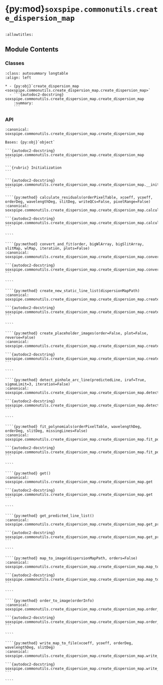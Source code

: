 # {py:mod}`soxspipe.commonutils.create_dispersion_map`

```{py:module} soxspipe.commonutils.create_dispersion_map
```

```{autodoc2-docstring} soxspipe.commonutils.create_dispersion_map
:allowtitles:
```

## Module Contents

### Classes

````{list-table}
:class: autosummary longtable
:align: left

* - {py:obj}`create_dispersion_map <soxspipe.commonutils.create_dispersion_map.create_dispersion_map>`
  - ```{autodoc2-docstring} soxspipe.commonutils.create_dispersion_map.create_dispersion_map
    :summary:
    ```
````

### API

`````{py:class} create_dispersion_map(log, settings, recipeSettings, pinholeFrame, firstGuessMap=False, orderTable=False, qcTable=False, productsTable=False, sofName=False, create2DMap=True, lineDetectionTable=False)
:canonical: soxspipe.commonutils.create_dispersion_map.create_dispersion_map

Bases: {py:obj}`object`

```{autodoc2-docstring} soxspipe.commonutils.create_dispersion_map.create_dispersion_map
```

```{rubric} Initialization
```

```{autodoc2-docstring} soxspipe.commonutils.create_dispersion_map.create_dispersion_map.__init__
```

````{py:method} calculate_residuals(orderPixelTable, xcoeff, ycoeff, orderDeg, wavelengthDeg, slitDeg, writeQCs=False, pixelRange=False)
:canonical: soxspipe.commonutils.create_dispersion_map.create_dispersion_map.calculate_residuals

```{autodoc2-docstring} soxspipe.commonutils.create_dispersion_map.create_dispersion_map.calculate_residuals
```

````

````{py:method} convert_and_fit(order, bigWlArray, bigSlitArray, slitMap, wlMap, iteration, plots=False)
:canonical: soxspipe.commonutils.create_dispersion_map.create_dispersion_map.convert_and_fit

```{autodoc2-docstring} soxspipe.commonutils.create_dispersion_map.create_dispersion_map.convert_and_fit
```

````

````{py:method} create_new_static_line_list(dispersionMapPath)
:canonical: soxspipe.commonutils.create_dispersion_map.create_dispersion_map.create_new_static_line_list

```{autodoc2-docstring} soxspipe.commonutils.create_dispersion_map.create_dispersion_map.create_new_static_line_list
```

````

````{py:method} create_placeholder_images(order=False, plot=False, reverse=False)
:canonical: soxspipe.commonutils.create_dispersion_map.create_dispersion_map.create_placeholder_images

```{autodoc2-docstring} soxspipe.commonutils.create_dispersion_map.create_dispersion_map.create_placeholder_images
```

````

````{py:method} detect_pinhole_arc_line(predictedLine, iraf=True, sigmaLimit=3, iteration=False)
:canonical: soxspipe.commonutils.create_dispersion_map.create_dispersion_map.detect_pinhole_arc_line

```{autodoc2-docstring} soxspipe.commonutils.create_dispersion_map.create_dispersion_map.detect_pinhole_arc_line
```

````

````{py:method} fit_polynomials(orderPixelTable, wavelengthDeg, orderDeg, slitDeg, missingLines=False)
:canonical: soxspipe.commonutils.create_dispersion_map.create_dispersion_map.fit_polynomials

```{autodoc2-docstring} soxspipe.commonutils.create_dispersion_map.create_dispersion_map.fit_polynomials
```

````

````{py:method} get()
:canonical: soxspipe.commonutils.create_dispersion_map.create_dispersion_map.get

```{autodoc2-docstring} soxspipe.commonutils.create_dispersion_map.create_dispersion_map.get
```

````

````{py:method} get_predicted_line_list()
:canonical: soxspipe.commonutils.create_dispersion_map.create_dispersion_map.get_predicted_line_list

```{autodoc2-docstring} soxspipe.commonutils.create_dispersion_map.create_dispersion_map.get_predicted_line_list
```

````

````{py:method} map_to_image(dispersionMapPath, orders=False)
:canonical: soxspipe.commonutils.create_dispersion_map.create_dispersion_map.map_to_image

```{autodoc2-docstring} soxspipe.commonutils.create_dispersion_map.create_dispersion_map.map_to_image
```

````

````{py:method} order_to_image(orderInfo)
:canonical: soxspipe.commonutils.create_dispersion_map.create_dispersion_map.order_to_image

```{autodoc2-docstring} soxspipe.commonutils.create_dispersion_map.create_dispersion_map.order_to_image
```

````

````{py:method} write_map_to_file(xcoeff, ycoeff, orderDeg, wavelengthDeg, slitDeg)
:canonical: soxspipe.commonutils.create_dispersion_map.create_dispersion_map.write_map_to_file

```{autodoc2-docstring} soxspipe.commonutils.create_dispersion_map.create_dispersion_map.write_map_to_file
```

````

`````
